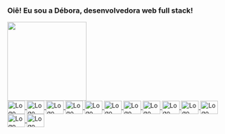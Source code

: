 ### Oiê! Eu sou a Débora, desenvolvedora web full stack!

  <div>
    <a href="https://github.com/DebCorrea">
    <img height="180em" src="https://github-readme-stats.vercel.app/api?username=DebCorrea&show_icons=true&theme=dracula&include_all_commits=true&count_private=true" />
  </div>
  <div style="display: inline_block">
    <img align="center" height="30" width="40" src="https://cdn.jsdelivr.net/gh/devicons/devicon/icons/javascript/javascript-original.svg" alt="Logo Javascript"/>
    <img align="center" height="30" width="40" src="https://cdn.jsdelivr.net/gh/devicons/devicon/icons/html5/html5-original.svg" alt="Logo HTML5"/>
    <img align="center" height="30" width="40" src="https://cdn.jsdelivr.net/gh/devicons/devicon/icons/css3/css3-original.svg" alt="Logo CSS3"/>
    <img align="center" height="30" width="40" src="https://cdn.jsdelivr.net/gh/devicons/devicon/icons/react/react-original.svg" alt="Logo React"/>
    <img align="center" height="30" width="40" src="https://cdn.jsdelivr.net/gh/devicons/devicon/icons/tailwindcss/tailwindcss-plain.svg" alt="Logo Tailwind CSS"/>
    <img align="center" height="30" width="40" src="https://cdn.jsdelivr.net/gh/devicons/devicon/icons/nodejs/nodejs-original.svg" alt="Logo Node.js"/>
    <img align="center" height="30" width="40" src="https://cdn.jsdelivr.net/gh/devicons/devicon/icons/typescript/typescript-original.svg" alt="Logo Typescript"/>
    <img align="center" height="30" width="40" src="https://cdn.jsdelivr.net/gh/devicons/devicon/icons/python/python-original.svg" alt="Logo Python"/>
    <img align="center" height="30" width="40" src="https://cdn.jsdelivr.net/gh/devicons/devicon/icons/git/git-original.svg" alt="Logo Git"/>
    <img align="center" height="30" width="40" src="https://cdn.jsdelivr.net/gh/devicons/devicon/icons/postgresql/postgresql-original.svg" alt="Logo PostgreSQL"/>
    <img align="center" height="30" width="40" src="https://cdn.jsdelivr.net/gh/devicons/devicon/icons/django/django-plain.svg" alt="Logo Django"/>
    <img align="center" height="30" width="40" src="https://cdn.jsdelivr.net/gh/devicons/devicon/icons/express/express-original.svg" alt="Logo Express"/>
    <img align="center" height="30" width="40" src="https://cdn.jsdelivr.net/gh/devicons/devicon/icons/redux/redux-original.svg" alt="Logo Redux"/>
  </div>
  
  
  
<!--
![Snake animation](https://github.com/DebCorrea/DebCorea/blob/output/github-contribution-grid-snake.svg)
<img height="180em" src="https://github-readme-stats.vercel.app/api/top-langs/?username=DebCorrea&layout=compact&theme=dracula" />
**DebCorrea/DebCorrea** is a ✨ _special_ ✨ repository because its `README.md` (this file) appears on your GitHub profile.

Here are some ideas to get you started:

- 🔭 I’m currently working on ...
- 🌱 I’m currently learning ...
- 👯 I’m looking to collaborate on ...
- 🤔 I’m looking for help with ...
- 💬 Ask me about ...
- 📫 How to reach me: ...
- 😄 Pronouns: ...
- ⚡ Fun fact: ...
-->
